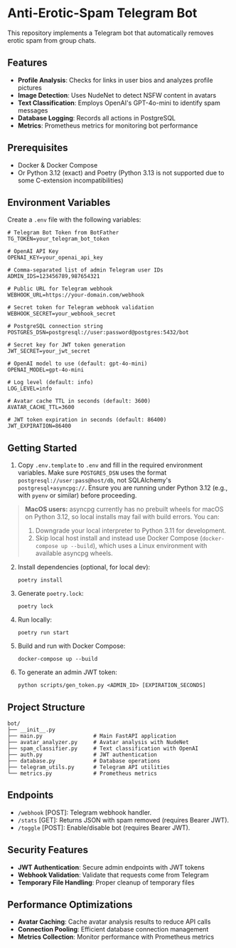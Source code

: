 # Anti-Erotic-Spam Telegram Bot

This repository implements a Telegram bot that automatically removes erotic spam from group chats.

## Features

- **Profile Analysis**: Checks for links in user bios and analyzes profile pictures
- **Image Detection**: Uses NudeNet to detect NSFW content in avatars
- **Text Classification**: Employs OpenAI's GPT-4o-mini to identify spam messages
- **Database Logging**: Records all actions in PostgreSQL
- **Metrics**: Prometheus metrics for monitoring bot performance

## Prerequisites
- Docker & Docker Compose
- Or Python 3.12 (exact) and Poetry
  (Python 3.13 is not supported due to some C-extension incompatibilities)

## Environment Variables

Create a `.env` file with the following variables:

```
# Telegram Bot Token from BotFather
TG_TOKEN=your_telegram_bot_token

# OpenAI API Key
OPENAI_KEY=your_openai_api_key

# Comma-separated list of admin Telegram user IDs
ADMIN_IDS=123456789,987654321

# Public URL for Telegram webhook
WEBHOOK_URL=https://your-domain.com/webhook

# Secret token for Telegram webhook validation
WEBHOOK_SECRET=your_webhook_secret

# PostgreSQL connection string
POSTGRES_DSN=postgresql://user:password@postgres:5432/bot

# Secret key for JWT token generation
JWT_SECRET=your_jwt_secret

# OpenAI model to use (default: gpt-4o-mini)
OPENAI_MODEL=gpt-4o-mini

# Log level (default: info)
LOG_LEVEL=info

# Avatar cache TTL in seconds (default: 3600)
AVATAR_CACHE_TTL=3600

# JWT token expiration in seconds (default: 86400)
JWT_EXPIRATION=86400
```

## Getting Started
1. Copy `.env.template` to `.env` and fill in the required environment variables.
   Make sure `POSTGRES_DSN` uses the format `postgresql://user:pass@host/db`, not SQLAlchemy's `postgresql+asyncpg://`.
Ensure you are running under Python 3.12 (e.g., with `pyenv` or similar) before proceeding.
> **MacOS users:** asyncpg currently has no prebuilt wheels for macOS on Python 3.12, so local installs may fail with build errors.
> You can:
> 1. Downgrade your local interpreter to Python 3.11 for development.
> 2. Skip local host install and instead use Docker Compose (`docker-compose up --build`), which uses a Linux environment with available asyncpg wheels.
2. Install dependencies (optional, for local dev):

   ```
   poetry install
   ```

3. Generate `poetry.lock`:

   ```
   poetry lock
   ```

4. Run locally:

   ```
   poetry run start
   ```

5. Build and run with Docker Compose:

   ```
   docker-compose up --build
   ```

6. To generate an admin JWT token:

   ```
   python scripts/gen_token.py <ADMIN_ID> [EXPIRATION_SECONDS]
   ```

## Project Structure

```
bot/
├── __init__.py
├── main.py                # Main FastAPI application
├── avatar_analyzer.py     # Avatar analysis with NudeNet
├── spam_classifier.py     # Text classification with OpenAI
├── auth.py                # JWT authentication
├── database.py            # Database operations
├── telegram_utils.py      # Telegram API utilities
└── metrics.py             # Prometheus metrics
```

## Endpoints

- `/webhook` [POST]: Telegram webhook handler.
- `/stats` [GET]: Returns JSON with spam removed (requires Bearer JWT).
- `/toggle` [POST]: Enable/disable bot (requires Bearer JWT).

## Security Features

- **JWT Authentication**: Secure admin endpoints with JWT tokens
- **Webhook Validation**: Validate that requests come from Telegram
- **Temporary File Handling**: Proper cleanup of temporary files

## Performance Optimizations

- **Avatar Caching**: Cache avatar analysis results to reduce API calls
- **Connection Pooling**: Efficient database connection management
- **Metrics Collection**: Monitor performance with Prometheus metrics